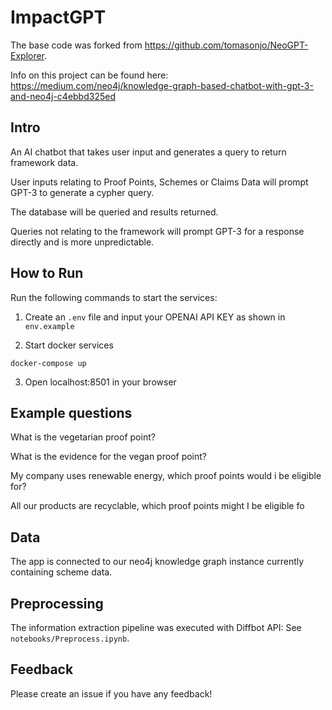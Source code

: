 # ImpactGPT

The base code was forked from https://github.com/tomasonjo/NeoGPT-Explorer.

Info on this project can be found here: https://medium.com/neo4j/knowledge-graph-based-chatbot-with-gpt-3-and-neo4j-c4ebbd325ed

## Intro

An AI chatbot that takes user input and generates a query to return framework data.

User inputs relating to Proof Points, Schemes or Claims Data will prompt GPT-3 to generate
a cypher query.

The database will be queried and results returned.

Queries not relating to the framework will prompt GPT-3 for a response directly and is more unpredictable.

## How to Run

Run the following commands to start the services:


1. Create an `.env` file and input your OPENAI API KEY as shown in `env.example`

2. Start docker services

```
docker-compose up
```

3. Open localhost:8501 in your browser

## Example questions

What is the vegetarian proof point?

What is the evidence for the vegan proof point?

My company uses renewable energy, which proof points would i be eligible for?

All our products are recyclable, which proof points might I be eligible fo

## Data 

The app is connected to our neo4j knowledge graph instance currently containing scheme data. 

## Preprocessing

The information extraction pipeline was executed with Diffbot API: See `notebooks/Preprocess.ipynb`.

## Feedback

Please create an issue if you have any feedback!

